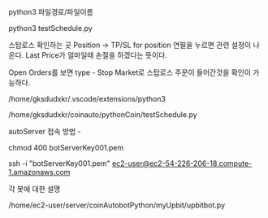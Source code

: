 python3 파일경로/파일이름


python3 testSchedule.py 




스탑로스 확인하는 곳
Position -> TP/SL for position
연필을 누르면 관련 설정이 나온다.
Last Price가 얼마일때 손절을 하겠다는 뜻이다.


Open Orders를 보면 
type - Stop Market로 스탑로스 주문이 들어간것을 확인이 가능하다.


/home/gksdudxkr/.vscode/extensions/python3

/home/gksdudxkr/coinauto/pythonCoin/testSchedule.py 



autoServer 접속 방법 - 

chmod 400 botServerKey001.pem

ssh -i "botServerKey001.pem" ec2-user@ec2-54-226-206-18.compute-1.amazonaws.com



각 봇에 대한 설명







/home/ec2-user/server/coinAutobotPython/myUpbit/upbitbot.py
